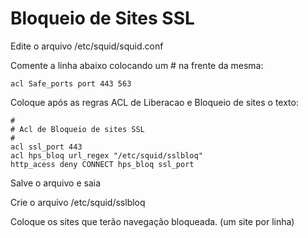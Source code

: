 # Bloqueio de Sites SSL

Edite o arquivo /etc/squid/squid.conf

Comente a linha abaixo colocando um # na frente da mesma:

 `acl Safe_ports port 443 563`

Coloque após as regras ACL de Liberacao e Bloqueio de sites o texto:

 ```
#
# Acl de Bloqueio de sites SSL
#
acl ssl_port 443
acl hps_bloq url_regex "/etc/squid/sslbloq"
http_acess deny CONNECT hps_bloq ssl_port
```

Salve o arquivo e saia

Crie o arquivo /etc/squid/sslbloq

Coloque os sites que terão navegação bloqueada. (um site por linha)
